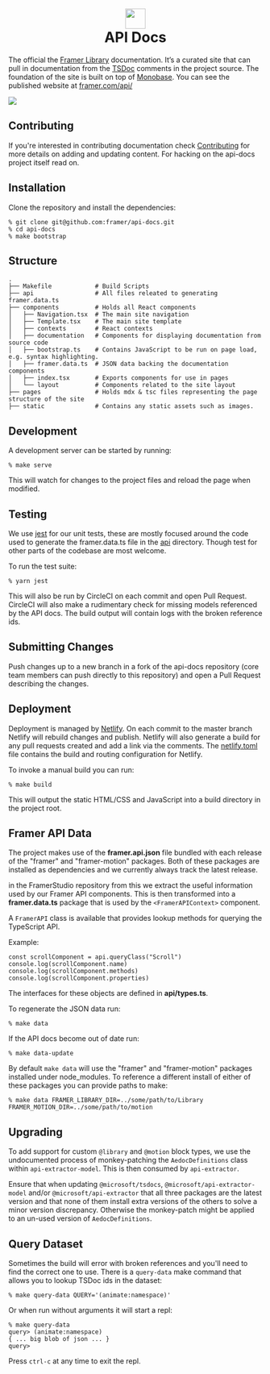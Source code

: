 <h1 align="center">
    <img src="http://static.framer.com/repos/logo-dark.png" width="40"/>
    <br>
    API Docs
</h1>

The official the [Framer Library][#framer-library] documentation. It’s a curated
site that can pull in documentation from the [TSDoc][#tsdoc] comments in the project source. The
foundation of the site is built on top of [Monobase][#monobase]. You can see the published
website at [framer.com/api/][#website]

[#framer-library]: https://www.npmjs.com/package/framer
[#tsdoc]: https://github.com/Microsoft/tsdoc
[#monobase]: https://github.com/koenbok/monobase/
[#website]: https://framer.com/api/

<img src="http://static.framer.com/repos/api.png" />

## Contributing

If you're interested in contributing documentation check [Contributing](./Contributing.md) for
more details on adding and updating content. For hacking on the api-docs project itself
read on.

## Installation

Clone the repository and install the dependencies:

    % git clone git@github.com:framer/api-docs.git
    % cd api-docs
    % make bootstrap

## Structure

```
.
├── Makefile            # Build Scripts
├── api                 # All files releated to generating framer.data.ts
├── components          # Holds all React components
│   ├── Navigation.tsx  # The main site navigation
│   ├── Template.tsx    # The main site template
│   ├── contexts        # React contexts
│   ├── documentation   # Components for displaying documentation from source code
│   ├── bootstrap.ts    # Contains JavaScript to be run on page load, e.g. syntax highlighting.
│   ├── framer.data.ts  # JSON data backing the documentation components
│   ├── index.tsx       # Exports components for use in pages
│   └── layout          # Components related to the site layout
├── pages               # Holds mdx & tsc files representing the page structure of the site
├── static              # Contains any static assets such as images.
```

## Development

A development server can be started by running:

    % make serve

This will watch for changes to the project files and reload the page when modified.

## Testing

We use [jest][#jest] for our unit tests, these are mostly focused around the code
used to generate the framer.data.ts file in the [api](/api) directory. Though test
for other parts of the codebase are most welcome.

To run the test suite:

    % yarn jest

This will also be run by CircleCI on each commit and open Pull Request. CircleCI will
also make a rudimentary check for missing models referenced by the API docs. The build
output will contain logs with the broken reference ids.

[#jest]: https://jestjs.io

## Submitting Changes

Push changes up to a new branch in a fork of the api-docs repository (core team members can
push directly to this repository) and open a Pull Request describing the changes.

## Deployment

Deployment is managed by [Netlify][#netlify]. On each commit to the master branch Netlify
will rebuild changes and publish. Netlify will also generate a build for any pull requests
created and add a link via the comments. The [netlify.toml](./netlify.toml) file contains
the build and routing configuration for Netlify.

To invoke a manual build you can run:

    % make build

This will output the static HTML/CSS and JavaScript into a build directory in the project root.

[#netlify]: https://www.netlify.com/

## Framer API Data

The project makes use of the **framer.api.json** file bundled with each release of the "framer"
and "framer-motion" packages. Both of these packages are installed as dependencies and we currently
always track the latest release.

in the FramerStudio repository from this we extract the useful information used by our Framer API
components. This is then transformed into a **framer.data.ts** package that is used by the
`<FramerAPIContext>` component.

A `FramerAPI` class is available that provides lookup methods for querying the TypeScript API.

Example:

```tsx
const scrollComponent = api.queryClass("Scroll")
console.log(scrollComponent.name)
console.log(scrollComponent.methods)
console.log(scrollComponent.properties)
```

The interfaces for these objects are defined in **api/types.ts**.

To regenerate the JSON data run:

    % make data

If the API docs become out of date run:

    % make data-update

By default `make data` will use the "framer" and "framer-motion" packages installed under
node_modules. To reference a different install of either of these packages you can provide
paths to make:

    % make data FRAMER_LIBRARY_DIR=../some/path/to/Library FRAMER_MOTION_DIR=../some/path/to/motion

## Upgrading

To add support for custom `@library` and `@motion` block types, we use the undocumented process of monkey-patching the `AedocDefinitions` class within `api-extractor-model`. This is then consumed by `api-extractor`.

Ensure that when updating `@microsoft/tsdocs`, `@microsoft/api-extractor-model` and/or `@microsoft/api-extractor` that all three packages are the latest version and that none of them install extra versions of the others to solve a minor version discrepancy. Otherwise the monkey-patch might be applied to an un-used version of `AedocDefinitions`.

## Query Dataset

Sometimes the build will error with broken references and you'll need to find
the correct one to use. There is a `query-data` make command that allows
you to lookup TSDoc ids in the dataset:

    % make query-data QUERY='(animate:namespace)'

Or when run without arguments it will start a repl:

    % make query-data
    query> (animate:namespace)
    { ... big blob of json ... }
    query>

Press `ctrl-c` at any time to exit the repl.
